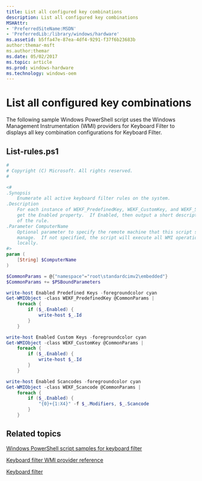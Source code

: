 ```yaml
---
title: List all configured key combinations
description: List all configured key combinations
MSHAttr:
- 'PreferredSiteName:MSDN'
- 'PreferredLib:/library/windows/hardware'
ms.assetid: b5ffa47e-87ea-4df4-9291-f37f6b23683b
author:themar-msft
ms.author:themar
ms.date: 05/02/2017
ms.topic: article
ms.prod: windows-hardware
ms.technology: windows-oem
---
```

# List all configured key combinations

The following sample Windows PowerShell script uses the Windows Management Instrumentation (WMI) providers for Keyboard Filter to displays all key combination configurations for Keyboard Filter.

## List-rules.ps1

```powershell
#
# Copyright (C) Microsoft. All rights reserved.
#

<#
.Synopsis
    Enumerate all active keyboard filter rules on the system.
.Description
    For each instance of WEKF_PredefinedKey, WEKF_CustomKey, and WEKF_Scancode,
    get the Enabled property.  If Enabled, then output a short description
    of the rule.
.Parameter ComputerName
    Optional parameter to specify the remote machine that this script should
    manage.  If not specified, the script will execute all WMI operations
    locally.
#>
param (
    [String] $ComputerName
)

$CommonParams = @{"namespace"="root\standardcimv2\embedded"}
$CommonParams += $PSBoundParameters

write-host Enabled Predefined Keys -foregroundcolor cyan
Get-WMIObject -class WEKF_PredefinedKey @CommonParams |
    foreach {
        if ($_.Enabled) {
            write-host $_.Id
        }
    }

write-host Enabled Custom Keys -foregroundcolor cyan
Get-WMIObject -class WEKF_CustomKey @CommonParams |
    foreach {
        if ($_.Enabled) {
            write-host $_.Id
        }
    }

write-host Enabled Scancodes -foregroundcolor cyan
Get-WMIObject -class WEKF_Scancode @CommonParams |
    foreach {
        if ($_.Enabled) {
            "{0}+{1:X4}" -f $_.Modifiers, $_.Scancode
        }
    }
```

## Related topics

[Windows PowerShell script samples for keyboard filter](keyboardfilter-powershell-script-samples.md)

[Keyboard filter WMI provider reference](keyboardfilter-wmi-provider-reference.md)

[Keyboard filter](keyboardfilter.md)
